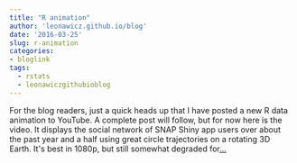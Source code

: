 ```yaml
---
title: "R animation"
author: 'leonawicz.github.io/blog'
date: '2016-03-25'
slug: r-animation
categories:
- bloglink
tags:
  - rstats
  - leonawiczgithubioblog
---
```


For the blog readers, just a quick heads up that I have posted a new R data animation to YouTube. A complete post will follow, but for now here is the video. It displays the social network of SNAP Shiny app users over about the past year and a half using great circle trajectories on a rotating 3D Earth. It's best in 1080p, but still somewhat degraded for[... <i class="fas fa-external-link-alt"></i>](https://leonawicz.github.io/blog/post/r-animation-global-snap-shiny-app-users/)

